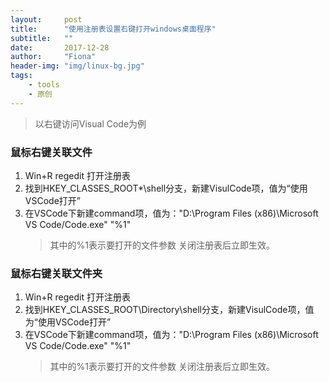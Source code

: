 ```yaml
---
layout:     post
title:      "使用注册表设置右键打开windows桌面程序"
subtitle:   ""
date:       2017-12-28
author:     "Fiona"
header-img: "img/linux-bg.jpg"
tags:
    - tools
    - 原创
---
```


> 以右键访问Visual Code为例

### 鼠标右键关联文件
1. Win+R regedit 打开注册表
2. 找到HKEY_CLASSES_ROOT\*\shell分支，新建VisulCode项，值为“使用VSCode打开”
3. 在VSCode下新建command项，值为："D:\Program Files (x86)\Microsoft VS Code/Code.exe" "%1"
    > 其中的%1表示要打开的文件参数
关闭注册表后立即生效。

### 鼠标右键关联文件夹
1. Win+R regedit 打开注册表
2. 找到HKEY_CLASSES_ROOT\Directory\shell分支，新建VisulCode项，值为“使用VSCode打开”
3. 在VSCode下新建command项，值为："D:\Program Files (x86)\Microsoft VS Code/Code.exe" "%1"
    > 其中的%1表示要打开的文件参数
关闭注册表后立即生效。
